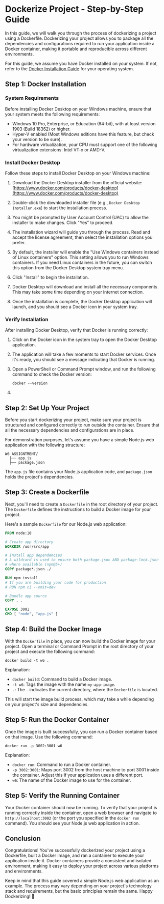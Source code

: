 # Dockerize Project - Step-by-Step Guide

In this guide, we will walk you through the process of dockerizing a project using a Dockerfile. Dockerizing your project allows you to package all the dependencies and configurations required to run your application inside a Docker container, making it portable and reproducible across different environments.

For this guide, we assume you have Docker installed on your system. If not, refer to the [Docker Installation Guide](#docker-installation-guide) for your operating system.

## Step 1: Docker Installation

### System Requirements

Before installing Docker Desktop on your Windows machine, ensure that your system meets the following requirements:

- Windows 10 Pro, Enterprise, or Education (64-bit), with at least version 1903 (Build 18362) or higher.
- Hyper-V enabled (Most Windows editions have this feature, but check your version to be sure).
- For hardware virtualization, your CPU must support one of the following virtualization extensions: Intel VT-x or AMD-V.

### Install Docker Desktop

Follow these steps to install Docker Desktop on your Windows machine:

1. Download the Docker Desktop installer from the official website: [https://www.docker.com/products/docker-desktop](https://www.docker.com/products/docker-desktop)

2. Double-click the downloaded installer file (e.g., `Docker Desktop Installer.exe`) to start the installation process.

3. You might be prompted by User Account Control (UAC) to allow the installer to make changes. Click "Yes" to proceed.

4. The installation wizard will guide you through the process. Read and accept the license agreement, then select the installation options you prefer.

5. By default, the installer will enable the "Use Windows containers instead of Linux containers" option. This setting allows you to run Windows containers. If you need Linux containers in the future, you can switch this option from the Docker Desktop system tray menu.

6. Click "Install" to begin the installation.

7. Docker Desktop will download and install all the necessary components. This may take some time depending on your internet connection.

8. Once the installation is complete, the Docker Desktop application will launch, and you should see a Docker icon in your system tray.

### Verify Installation

After installing Docker Desktop, verify that Docker is running correctly:

1. Click on the Docker icon in the system tray to open the Docker Desktop application.

2. The application will take a few moments to start Docker services. Once it's ready, you should see a message indicating that Docker is running.

3. Open a PowerShell or Command Prompt window, and run the following command to check the Docker version:

   ```
   docker --version
   ```

4.

## Step 2: Set Up Your Project

Before you start dockerizing your project, make sure your project is structured and configured correctly to run outside the container. Ensure that all the necessary dependencies and configurations are in place.

For demonstration purposes, let's assume you have a simple Node.js web application with the following structure:

```
W6 ASSIGNTMENT/
  ├── app.js
  ├── package.json
```

The `app.js` file contains your Node.js application code, and `package.json` holds the project's dependencies.

## Step 3: Create a Dockerfile

Next, you'll need to create a `Dockerfile` in the root directory of your project. The `Dockerfile` defines the instructions to build a Docker image for your project.

Here's a sample `Dockerfile` for our Node.js web application:

```Dockerfile
FROM node:18

# Create app directory
WORKDIR /usr/src/app

# Install app dependencies
# A wildcard is used to ensure both package.json AND package-lock.json are copied
# where available (npm@5+)
COPY package*.json ./

RUN npm install
# If you are building your code for production
# RUN npm ci --omit=dev

# Bundle app source
COPY . .

EXPOSE 3001
CMD [ "node", "app.js" ]
```

## Step 4: Build the Docker Image

With the `Dockerfile` in place, you can now build the Docker image for your project. Open a terminal or Command Prompt in the root directory of your project and execute the following command:

```
docker build -t w6 .
```

Explanation:

- `docker build`: Command to build a Docker image.
- `-t w6`: Tags the image with the name `my-app-image`.
- `.`: The `.` indicates the current directory, where the `Dockerfile` is located.

This will start the image build process, which may take a while depending on your project's size and dependencies.

## Step 5: Run the Docker Container

Once the image is built successfully, you can run a Docker container based on that image. Use the following command:

```
docker run -p 3002:3001 w6
```

Explanation:

- `docker run`: Command to run a Docker container.
- `-p 3002:3001`: Maps port 3002 from the host machine to port 3001 inside the container. Adjust this if your application uses a different port.
- `w6`: The name of the Docker image to use for the container.

## Step 5: Verify the Running Container

Your Docker container should now be running. To verify that your project is running correctly inside the container, open a web browser and navigate to `http://localhost:3002` (or the port you specified in the `docker run` command). You should see your Node.js web application in action.

## Conclusion

Congratulations! You've successfully dockerized your project using a Dockerfile, built a Docker image, and ran a container to execute your application inside it. Docker containers provide a consistent and isolated environment, making it easy to deploy your project across various platforms and environments.

Keep in mind that this guide covered a simple Node.js web application as an example. The process may vary depending on your project's technology stack and requirements, but the basic principles remain the same. Happy Dockerizing! 🐳
